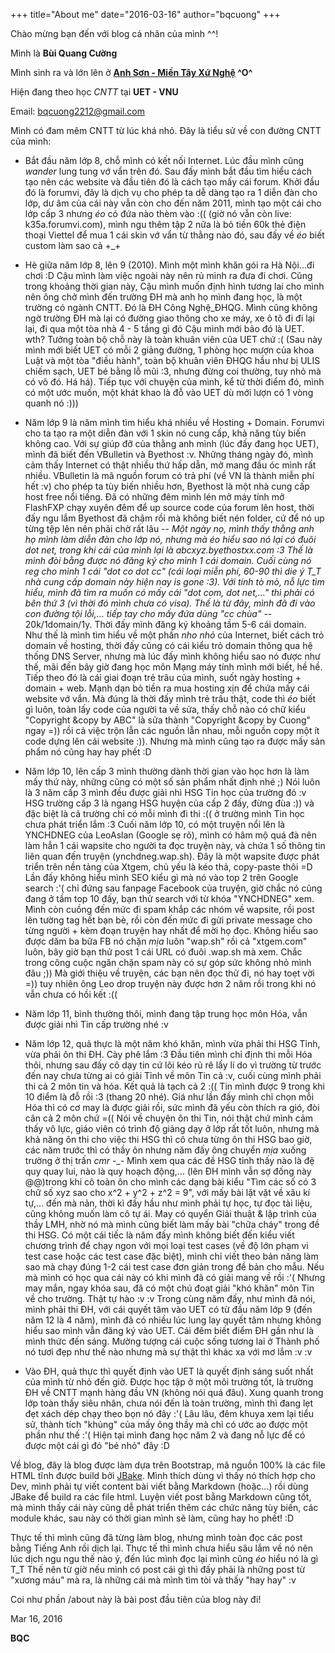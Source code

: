 +++
title="About me"
date="2016-03-16"
author="bqcuong"
+++

Chào mừng bạn đến với blog cá nhân của mình ^^!

Mình là **Bùi Quang Cường**

Mình sinh ra và lớn lên ở **[Anh Sơn - Miền Tây Xứ Nghệ](https://www.youtube.com/watch?v=aEQ8Bn6TUdQ) ^O^**

Hiện đang theo học _CNTT_ tại **UET - VNU**

Email: bqcuong2212@gmail.com

Mình có đam mêm CNTT từ lúc khá nhỏ. Đây là tiểu sử về con đường CNTT của mình:

  * Bắt đầu năm lớp 8, chỗ mình có kết nối Internet. Lúc đầu mình cũng _wander_ lung tung vớ vẩn trên đó. Sau đấy mình bắt đầu tìm hiểu cách tạo nên các website và đầu tiên đó là cách tạo mấy cái forum. Khởi đầu đó là forumvi, đây là dịch vụ cho phép ta dễ dàng tạo ra 1 diễn đàn cho lớp, dư âm của cái này vẫn còn cho đến năm 2011, mình tạo một cái cho lớp cấp 3 nhưng _éo_ có đứa nào thèm vào :(( (giờ nó vẫn còn live: k35a.forumvi.com), mình ngu thêm tập 2 nữa là bỏ tiền 60k thẻ điện thoại Viettel để mua 1 cái skin vớ vẩn từ thằng nào đó, sau đấy về _éo_ biết custom làm sao cả +_+

  * Hè giữa năm lớp 8, lên 9 (2010). Mình một mình khăn gói ra Hà Nội...đi chơi :D Cậu mình làm việc ngoài này nên rủ mình ra đưa đi chơi. Cũng trong khoảng thời gian này, Cậu mình muốn định hình tương lai cho mình nên ông chở mình đến trường ĐH mà anh họ mình đang học, là một trường có ngành CNTT. Đó là ĐH Công Nghệ_ĐHQG. Mình cũng không ngờ trường ĐH mà lại có đường giao thông cho xe máy, xe ô tô đi đi lại lại, đi qua một tòa nhà 4 - 5 tầng gì đó Cậu mình mới bảo đó là UET. wth? Tưởng toàn bộ chỗ này là toàn khuân viên của UET chứ :( (Sau này mình mới biết UET có mỗi 2 giảng đường, 1 phòng học mượn của khoa Luật và một tòa "điều hành", toàn bộ khuân viên ĐHQG hầu như bị ULIS chiếm sạch, UET bé bằng lỗ mũi :3, nhưng đừng coi thường, tuy nhỏ mà có võ đó. Há há). Tiếp tục với chuyện của mình, kể từ thời điểm đó, mình có một ước muốn, một khát khao là đỗ vào UET dù mới lượn có 1 vòng quanh nó :)))

  * Năm lớp 9 là năm mình tìm hiểu khá nhiều về Hosting + Domain. Forumvi cho ta tạo ra một diễn đàn với 1 skin nó cung cấp, khả năng tùy biến không cao. Với sự giúp đỡ của thằng anh mình (lúc đấy đang học UET), mình đã biết đến VBulletin và Byethost :v. Những tháng ngày đó, mình cảm thấy Internet có thật nhiều thứ hấp dẫn, mở mang đầu óc mình rất nhiều. VBulletin là mã nguồn forum có trả phí (về VN là thành miễn phí hết :v) cho phép ta tùy biến nhiều hơn, Byethost là một nhà cung cấp host free nổi tiếng. Đã có những đêm mình lén mở máy tính mở FlashFXP chạy xuyên đêm để up source code của forum lên host, thời đấy ngu lắm Byethost đã chậm rồi mà không biết nén folder, cứ để nó up từng tệp lên nên phải chờ rất lâu -_- Một ngày nọ, mình thấy thằng anh họ mình làm diễn đàn cho lớp nó, nhưng mà _éo_ hiểu sao nó lại có đuôi _dot net_, trong khi cái của mình lại là abcxyz.byethostxx.com :3 Thế là mình đòi bằng được nó đăng ký cho mình 1 cái domain. Cuối cùng nó reg cho mình 1 cái "dot co dot cc" (cái loại miễn phí, 60-90 thì die ý T_T nhà cung cấp domain này hiện nay _is gone_ :3). Với tính tò mò, nỗ lực tìm hiểu, mình đã tìm ra muốn có mấy cái "dot com, dot net,..." thì phải có bên thứ 3 (vì thời đó mình chưa có visa). Thế là từ đây, mình đã đi vào con đường tội lỗi,... tiếp tay cho mấy đứa dùng "cc chùa" -_- 20k/1domain/1y. Thời đấy mình đăng ký khoảng tầm 5-6 cái domain. Như thế là mình tìm hiểu về một phần _nho nhỏ_ của Internet, biết cách trỏ domain về hosting, thời đấy cũng có cái kiểu trỏ domain thông qua hệ thống DNS Server, nhưng mà lúc đấy mình không hiểu sao nó được như thế, mãi đến bây giờ đang học môn Mạng máy tính mình mới biết, hề hề. Tiếp theo đó là cái giai đoạn trẻ trâu của mình, suốt ngày hosting + domain + web. Mạnh dạn bỏ tiền ra mua hosting xịn để chứa mấy cái website vớ vẩn. Mà đúng là thời đấy mình trẻ trâu thật, code thì _éo_ biết gì luôn, toàn lấy code của người ta về sửa, thấy chỗ nào có chữ kiểu "Copyright &copy by ABC" là sửa thành "Copyright &copy by Cuong" ngay =)) rồi cả việc trộn lẫn các nguồn lẫn nhau, mỗi nguồn copy một ít code dựng lên cái website :)). Nhưng mà mình cũng tạo ra được mấy sản phẩm nó cũng hay hay phết :D

  * Năm lớp 10, lên cấp 3 mình thường dành thời gian vào học hơn là làm mấy thứ này, những cũng có một số sản phẩm nhất định nhé ;) Nói luôn là 3 năm cấp 3 mình đều được giải nhì HSG Tin học của trường đó :v HSG trường cấp 3 là ngang HSG huyện của cấp 2 đấy, đừng đùa :)) và đặc biệt là cả trường chỉ có mỗi mình đi thi :(( ở trường mình Tin học chưa phát triển lắm :3 Cuối năm lớp 10, có một truyện nổi lên là YNCHDNEG của LeoAslan (Google sẹ rõ), mình có hâm mộ quá đà nên làm hẳn 1 cái wapsite cho người ta đọc truyện này, và chứa 1 số thông tin liên quan đến truyện (ynchdneg.wap.sh). Đây là một wapsite được phát triển trên nền tảng của Xtgem, chủ yếu là kéo thả, copy-paste thôi =D Lần đấy không hiểu mình SEO kiểu gì mà nó vào top 2 trên Google search :'( chỉ đứng sau fanpage Facebook của truyện, giờ chắc nó cũng đang ở tầm top 10 đấy, bạn thử search với từ khóa "YNCHDNEG" xem. Mình còn cuồng đến mức đi spam khắp các nhóm về wapsite, rồi post lên tường tag hết bạn bè, rồi còn đến mức đi gửi private message cho từng người + kèm đoạn truyện hay nhất để mời họ đọc. Không hiểu sao được dăm ba bữa FB nó chặn _mịa_ luôn "wap.sh" rồi cả "xtgem.com" luôn, bây giờ bạn thử post 1 cái URL có đuôi .wap.sh mà xem. Chắc trong công cuộc ngăn chặn spam này có sự góp sức không nhỏ mình đâu ;)) Mà giới thiệu về truyện, các bạn nên đọc thử đi, nó hay toẹt vời =)) tuy nhiên ông Leo drop truyện này được hơn 2 năm rồi trong khi nó vẫn chưa có hồi kết :((

  * Năm lớp 11, bình thường thôi, mình đang tập trung học môn Hóa, vẫn được giải nhì Tin cấp trường nhé :v

  * Năm lớp 12, quả thực là một năm khó khăn, mình vừa phải thi HSG Tỉnh, vừa phải ôn thi ĐH. Cày phê lắm :3 Đầu tiên mình chỉ định thi mỗi Hóa thôi, nhưng sau đấy cô dạy tin cứ lôi kéo rủ rê lấy lí do vì trường từ trước đến nay chưa từng ai có giải Tỉnh về môn Tin cả :v, cuối cùng mình phải thi cả 2 môn tin và hóa. Kết quả là tạch cả 2 :(( Tin mình được 9 trong khi 10 điểm là đỗ rồi :3 (thang 20 nhé). Giá như lần đấy mình chỉ chọn mỗi Hóa thì có cơ may là được giải rồi, sức mình đã yếu còn thích ra gió, đòi cân cả 2 môn chứ =(( Nói về chuyện ôn thi Tin, nói thật chứ mình cảm thấy vô lực, giáo viên có trình độ giảng dạy ở lớp rất tốt luôn, nhưng mà khả năng ôn thi cho việc thi HSG thì cô chưa từng ôn thi HSG bao giờ, các năm trước thì có thầy ôn nhưng năm đấy ông chuyển _mịa_ xuống trường ở thị trấn _cmr_ -_- Mình xem qua các đề HSG tỉnh thấy nào là đệ quy quay lui, nào là quy hoạch động,... (lên ĐH mình vẫn sợ đống này @@)trong khi cô toàn ôn cho mình các dạng bài kiểu "Tìm các số có 3 chữ số xyz sao cho x^2 + y^2 + z^2 = 9", với mấy bài lặt vặt về xâu kí tự,... đến mà nản, thời kì đấy hầu như mình phải tự học, tự đọc tài liệu, cũng không muốn làm cô tự ái. May có quyển Giải thuật & lập trình của thầy LMH, nhờ nó mà mình cũng biết làm mấy bài "chữa cháy" trong đề thi HSG. Có một cái tiếc là năm đấy mình không biết đến kiểu viết chương trình để chạy ngon với mọi loại test cases (về độ lớn phạm vi test case hoặc các test case đặc biệt), mình chỉ viết theo bản năng làm sao mà chạy đúng 1-2 cái test case đơn giản trong đề bản cho mẫu. Nếu mà mình có học qua cái này có khi mình đã có giải mang về rồi :'( Nhưng may mắn, ngay khóa sau, đã có một chú đoạt giải "khó khăn" môn Tin về cho trường. Thật tự hào :v :v Trong cùng năm đấy, như mình đã nói, mình phải thi ĐH, với cái quyết tâm vào UET có từ đầu năm lớp 9 (đến năm 12 là 4 năm), mình đã có nhiều lúc lung lay quyết tâm nhưng không hiểu sao mình vẫn đăng ký vào UET. Cái đêm biết điểm ĐH gần như là mình thức đến sáng. Mường tượng cái cuộc sống tương lai ở Thành phố nó tươi đẹp như thế nào nhưng mà sự thật thì khác xa với mơ lắm :v :v

  * Vào ĐH, quả thực thì quyết định vào UET là quyết định sáng suốt nhất của mình từ nhỏ đến giờ. Được học tập ở một môi trường tốt, là trường ĐH về CNTT mạnh hàng đầu VN (không nói quá đâu). Xung quanh trong lớp toàn thấy siêu nhân, chưa nói đến là toàn trường, mình thì đang lẹt đẹt xách dép chạy theo bọn nó đây :'( Lâu lâu, đêm khuya xem lại tiểu sử, thành tích "khủng" của mấy ông thầy mà chỉ có ước ao được một phần như thế :'( Hiện tại mình đang học năm 2 và đang nỗ lực để có được một cái gì đó "bé nhỏ" đây :D

 Về blog, đây là blog được làm dựa trên Bootstrap, mã nguồn 100% là các file HTML tĩnh được build bởi [JBake](http://jbake.org). Mình thích dùng vì thấy nó thích hợp cho Dev, mình phải tự viết content bài viết bằng Markdown (hoặc...) rồi dùng JBake để build ra các file html. Luyện viết post bằng Markdown cũng tốt, mà mình thấy cái này cũng dễ phát triển thêm các chức năng tùy biến, các module khác, sau này có thời gian mình sẽ làm, cũng hay ho phết! :D

 Thực tế thì mình cũng đã từng làm blog, nhưng mình toàn đọc các post bằng Tiếng Anh rồi dịch lại. Thực tế thì mình chưa hiểu sâu lắm về nó nên lúc dịch ngu ngu thế nào ý, đến lúc mình đọc lại mình cũng _éo_ hiểu nó là gì T_T Thế nên từ giờ nếu mình có post cái gì thì đấy phải là những post từ "xương máu" mà ra, là những cái mà mình tìm tòi và thấy "hay hay" :v

 Coi như phần /about này là bài post đầu tiên của blog này đi!

 Mar 16, 2016

 **BQC**
